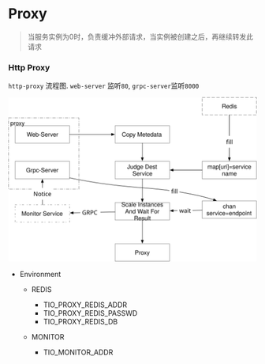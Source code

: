 # Proxy

> 当服务实例为0时，负责缓冲外部请求，当实例被创建之后，再继续转发此请求


### Http Proxy

`http-proxy` 流程图.  `web-server` 监听`80`, `grpc-server`监听`8000`


![](http-proxy.svg)

+ Environment

  - REDIS
  
    - TIO_PROXY_REDIS_ADDR
    - TIO_PROXY_REDIS_PASSWD
    - TIO_PROXY_REDIS_DB
    
  - MONITOR
  
    - TIO_MONITOR_ADDR